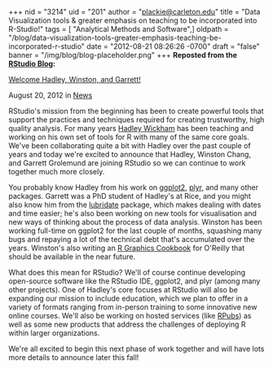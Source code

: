 +++
nid = "3214"
uid = "201"
author = "plackie@carleton.edu"
title = "Data Visualization tools & greater emphasis on teaching to be incorporated into R-Studio!"
tags = [ "Analytical Methods and Software",]
oldpath = "/blog/data-visualization-tools-greater-emphasis-teaching-be-incorporated-r-studio"
date = "2012-08-21 08:26:26 -0700"
draft = "false"
banner = "/img/blog/blog-placeholder.png"
+++
**Reposted from the [RStudio
Blog](http://blog.rstudio.org/ "Return to front page"):**

[Welcome Hadley, Winston,
and Garrett!](http://blog.rstudio.org/2012/08/20/welcome-hadley-winston-and-garrett/)

August 20, 2012
in [News](http://blog.rstudio.org/category/news/ "View all posts in News")

RStudio's mission from the beginning has been to create powerful tools
that support the practices and techniques required for creating
trustworthy, high quality analysis. For many years [Hadley
Wickham](http://had.co.nz/ "Hadley Wickham") has been teaching and
working on his own set of tools for R with many of the same core goals.
We've been collaborating quite a bit with Hadley over the past couple of
years and today we're excited to announce that Hadley, Winston Chang,
and Garrett Grolemund are joining RStudio so we can continue to work
together much more closely.

You probably know Hadley from his work
on [ggplot2](http://had.co.nz/ggplot2/ "ggplot2"), [plyr](http://plyr.had.co.nz/ "plyr"),
and many other packages. Garrett was a PhD student of Hadley's at Rice,
and you might also know him from
the [lubridate](http://www.r-statistics.com/2012/03/do-more-with-dates-and-times-in-r-with-lubridate-1-1-0/ "lubridate") package,
which makes dealing with dates and time easier; he's also been working
on new tools for visualisation and new ways of thinking about the
process of data analysis. Winston has been working full-time on ggplot2
for the last couple of months, squashing many bugs and repaying a lot of
the technical debt that's accumulated over the years. Winston's also
writing an [R Graphics
Cookbook](http://www.amazon.com/R-Graphics-Cookbook-Winston-Chang/dp/1449316956 "R Graphics Cookbook") for
O'Reilly that should be available in the near future.

What does this mean for RStudio? We'll of course continue developing
open-source software like the RStudio IDE, ggplot2, and plyr (among many
other projects). One of Hadley's core focuses at RStudio will also be
expanding our mission to include education, which we plan to offer in a
variety of formats ranging from in-person training to some innovative
new online courses. We'll also be working on hosted services
(like [RPubs](http://rpubs.com/ "RPubs")) as well as some new products
that address the challenges of deploying R within larger organizations.

We're all excited to begin this next phase of work together and will
have lots more details to announce later this fall!
